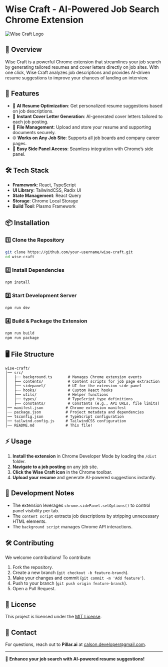 # Wise Craft - AI-Powered Job Search Chrome Extension

![Wise Craft Logo](https://your-logo-url.com/logo.png)

## 🚀 Overview

Wise Craft is a powerful Chrome extension that streamlines your job search by generating tailored resumes and cover letters directly on job sites. With one click, Wise Craft analyzes job descriptions and provides AI-driven resume suggestions to improve your chances of landing an interview.

## 🎯 Features

-   📝 **AI Resume Optimization**: Get personalized resume suggestions based on job descriptions.
-   📄 **Instant Cover Letter Generation**: AI-generated cover letters tailored to each job posting.
-   📂 **File Management**: Upload and store your resume and supporting documents securely.
-   🌐 **Works on Any Job Site**: Supports all job boards and company career pages.
-   🎯 **Easy Side Panel Access**: Seamless integration with Chrome’s side panel.

## 🛠️ Tech Stack

-   **Framework**: React, TypeScript
-   **UI Library**: TailwindCSS, Radix UI
-   **State Management**: React Query
-   **Storage**: Chrome Local Storage
-   **Build Tool**: Plasmo Framework

## 📦 Installation

### 1️⃣ Clone the Repository

```sh
git clone https://github.com/your-username/wise-craft.git
cd wise-craft
```

### 2️⃣ Install Dependencies

```sh
npm install
```

### 3️⃣ Start Development Server

```sh
npm run dev
```

### 4️⃣ Build & Package the Extension

```sh
npm run build
npm run package
```

## 🖥️ File Structure

```
wise-craft/
│── src/
│   ├── background.ts       # Manages Chrome extension events
│   ├── contents/           # Content scripts for job page extraction
│   ├── sidepanel/          # UI for the extension side panel
│   ├── hooks/              # Custom React hooks
│   ├── utils/              # Helper functions
│   ├── types/              # TypeScript type definitions
│   ├── constants/          # Constants (e.g., API URLs, file limits)
│── manifest.json          # Chrome extension manifest
│── package.json           # Project metadata and dependencies
│── tsconfig.json          # TypeScript configuration
│── tailwind.config.js     # TailwindCSS configuration
│── README.md              # This file!
```

## ⚡ Usage

1. **Install the extension** in Chrome Developer Mode by loading the `/dist` folder.
2. **Navigate to a job posting** on any job site.
3. **Click the Wise Craft icon** in the Chrome toolbar.
4. **Upload your resume** and generate AI-powered suggestions instantly.

## 🔧 Development Notes

-   The extension leverages `chrome.sidePanel.setOptions()` to control panel visibility per tab.
-   The `content script` extracts job descriptions by stripping unnecessary HTML elements.
-   The `background script` manages Chrome API interactions.

## 🛠️ Contributing

We welcome contributions! To contribute:

1. Fork the repository.
2. Create a new branch (`git checkout -b feature-branch`).
3. Make your changes and commit (`git commit -m 'Add feature'`).
4. Push to your branch (`git push origin feature-branch`).
5. Open a Pull Request.

## 📜 License

This project is licensed under the [MIT License](LICENSE).

## 📩 Contact

For questions, reach out to **Pillar.ai** at [calson.developer@gmail.com](mailto:calson.developer@gmail.com).

---

🚀 **Enhance your job search with AI-powered resume suggestions!**
